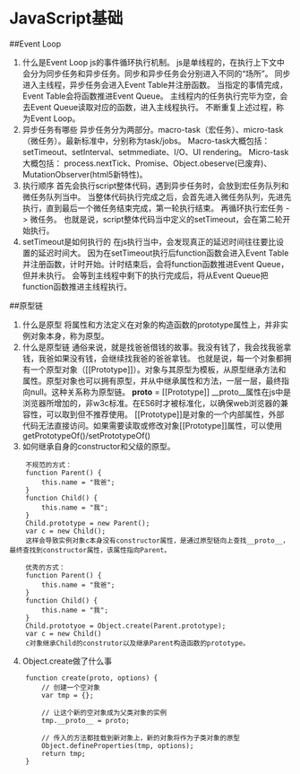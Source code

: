 # JavaScript基础

##Event Loop
1. 什么是Event Loop
    js的事件循环执行机制。
    js是单线程的，在执行上下文中会分为同步任务和异步任务。同步和异步任务会分别进入不同的“场所”。
    同步进入主线程，异步任务会进入Event Table并注册函数。
    当指定的事情完成，Event Table会将函数推进Event Queue。
    主线程内的任务执行完毕为空，会去Event Queue读取对应的函数，进入主线程执行。
    不断重复上述过程，称为Event Loop。
2. 异步任务有哪些
    异步任务分为两部分。macro-task（宏任务）、micro-task（微任务）。最新标准中，分别称为task/jobs。
    Macro-task大概包括： setTimeout、setInterval、setmmediate、I/O、UI rendering。
    Micro-task大概包括： process.nextTick、Promise、Object.obeserve(已废弃)、MutationObserver(html5新特性)。
3. 执行顺序
    首先会执行script整体代码，遇到异步任务时，会放到宏任务队列和微任务队列当中。
    当整体代码执行完成之后，会首先进入微任务队列，先进先执行，直到最后一个微任务结束完成，第一轮执行结束。
    再循环执行宏任务 -> 微任务。
    也就是说，script整体代码当中定义的setTimeout，会在第二轮开始执行。
4. setTimeout是如何执行的
    在js执行当中，会发现真正的延迟时间往往要比设置的延迟时间大。
    因为在setTimeout执行后function函数会进入Event Table并注册函数，计时开始。计时结束后，会将function函数推进Event Queue，但并未执行。
    会等到主线程中剩下的执行完成后，将从Event Queue把function函数推进主线程执行。

##原型链
1. 什么是原型
    将属性和方法定义在对象的构造函数的prototype属性上，并非实例对象本身，称为原型。
2. 什么是原型链
    通俗来说，就是找爸爸借钱的故事。我没有钱了，我会找我爸拿钱，我爸如果没有钱，会继续找我爸的爸爸拿钱。
    也就是说，每一个对象都拥有一个原型对象（[[Prototype]]）。对象与其原型为模板，从原型继承方法和属性。原型对象也可以拥有原型，并从中继承属性和方法，一层一层，最终指向null。这种关系称为原型链。
    __proto__ = [[Prototype]]
    __proto__属性在js中是浏览器所增加的，非w3c标准。在ES6时才被标准化，以确保web浏览器的兼容性，可以取到但不推荐使用。
    [[Prototype]]是对象的一个内部属性，外部代码无法直接访问。如果需要读取或修改对象[[Prototype]]属性，可以使用getPrototypeOf()/setPrototypeOf()
3. 如何继承自身的constructor和父级的原型。
```
    不规范的方式：
    function Parent() {
        this.name = "我爸";
    }
    function Child() {
        this.name = "我";
    }
    Child.prototype = new Parent();
    var c = new Child();
    这样会导致实例对象c本身没有constructor属性，是通过原型链向上查找__proto__，最终查找到constructor属性，该属性指向Parent。

    优秀的方式：
    function Parent() {
        this.name = "我爸";
    }
    function Child() {
        this.name = "我";
    }
    Child.prototyoe = Object.create(Parent.prototype);
    var c = new Child()
    c对象继承Child的construtor以及继承Parent构造函数的prototype。
```
4. Object.create做了什么事
```
    function create(proto, options) {
        // 创建一个空对象
        var tmp = {};

        // 让这个新的空对象成为父类对象的实例
        tmp.__proto__ = proto;

        // 传入的方法都挂载到新对象上，新的对象将作为子类对象的原型
        Object.defineProperties(tmp, options);
        return tmp;
    }
```